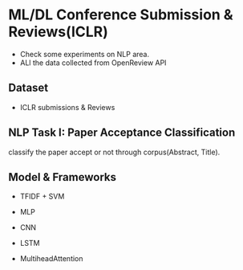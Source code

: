 # ML/DL Conference Submission & Reviews(ICLR)
* Check some experiments on NLP area.
* ALl the data collected from OpenReview API

## Dataset
* ICLR submissions & Reviews 

## NLP Task I: Paper Acceptance Classification
classify the paper accept or not through corpus(Abstract, Title). 

## Model & Frameworks
* TFIDF + SVM

* MLP
* CNN
* LSTM
* MultiheadAttention
